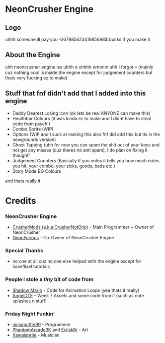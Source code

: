 # NeonCrusher Engine

## Logo
uhhh someone ill pay you -26798562341985698$ bucks if you make it

## About the Engine
uhh neoncrusher engine iss uhhh e uhhhh ermmm uhh I forgor 💀 (mainly cuz nothing cool is inside the engine except for judgement counters but thats very fucking ez to make)

## Stuff that fnf didn't add that I added into this engine

- Daddy Dearest Losing Icon (ok lets be real ANYONE can make this)
- Healthbar Colours (it was kinda ez to make and I didnt have to steal code from psych!)
- Combo Sprite (WIP)
- Options (WIP and I suck at making this also fnf did add this but its in the newgrounds version)
- Ghost Tapping (uhh for now you can spam the shit out of your keys and not get any misses (cuz theres no anti spam), I do plan on fixing it though!)
- Judgement Counters (Basically if you notes it tells you how much notes you hit, your combo, your sicks, goods, bads etc.)
- Story Mode BG Colours

and thats really it

# Credits

### NeonCrusher Engine
- [CrusherMods (a.k.a CrusherNotDrip)](https://twitter.com/CrusherNotDrip) - Main Programmer + Owner of NeonCrusher 
- [NeonFurious](https://twitter.com/Java_NotDrip) - Co-Owner of NeonCrusher Engine

### Special Thanks
- no one at all cuz no one else helped with the engine except for haxeflixel tutorials

### People I stole a *tiny* bit of code from
- [Shadow Mario](https://twitter.com/Shadow_Mario_) - Code for Animation Loops (yea thats it really)
- [AngelDTF](https://github.com/AngelDTF) - Week 7 Assets and some code from it (such as note splashes n stuff)

### Friday Night Funkin'
- [ninjamuffin99](https://twitter.com/ninja_muffin99) - Programmer
- [PhantomArcade3K](https://twitter.com/phantomarcade3k) and [Evilsk8r](https://twitter.com/evilsk8r) - Art
- [Kawaisprite](https://twitter.com/kawaisprite) - Musician
